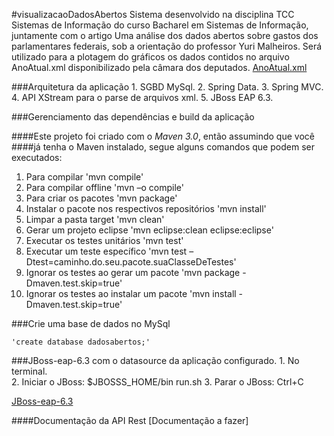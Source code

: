 #visualizacaoDadosAbertos
    Sistema desenvolvido na disciplina TCC Sistemas de Informação do curso Bacharel em Sistemas de Informação, juntamente com o artigo 
    Uma análise dos dados abertos sobre gastos dos parlamentares federais, sob a orientação do professor Yuri Malheiros.
    Será utilizado para a plotagem do gráficos os dados contidos no arquivo AnoAtual.xml disponibilizado pela câmara dos deputados.
[AnoAtual.xml](http://www.camara.gov.br/cotas/AnoAtual.zip) 

###Arquitetura da aplicação
    1. SGBD MySql.
    2. Spring Data.
    3. Spring MVC.
    4. API XStream para o parse de arquivos xml.
    5. JBoss EAP 6.3.

###Gerenciamento das dependências e build da aplicação
    
####Este projeto foi criado com o *Maven 3.0*, então assumindo que você 
####já tenha o Maven instalado, segue alguns comandos que podem ser executados:
    
   1. Para compilar 'mvn compile'
   2. Para compilar offline 'mvn –o compile'
   3. Para criar os pacotes 'mvn package'
   4. Instalar o pacote nos respectivos repositórios 'mvn install'
   5. Limpar a pasta target 'mvn clean'
   6. Gerar um projeto eclipse 'mvn eclipse:clean eclipse:eclipse'
   7. Executar os testes unitários 'mvn test'
   8. Executar um teste específico 'mvn test –Dtest=caminho.do.seu.pacote.suaClasseDeTestes'
   9. Ignorar os testes ao gerar um pacote 'mvn package -Dmaven.test.skip=true'
   10. Ignorar os testes ao instalar um pacote 'mvn install -Dmaven.test.skip=true'

###Crie uma base de dados no MySql

    'create database dadosabertos;'

###JBoss-eap-6.3 com o datasource da aplicação configurado.
    1. No terminal.    
    2. Iniciar o JBoss: $JBOSSS_HOME/bin run.sh
    3. Parar o JBoss: Ctrl+C

[JBoss-eap-6.3](https://www.dropbox.com/s/6w2vwc94y15u1u7/jboss-eap-6.3.tar.gz?dl=0)

####Documentação da API Rest
[Documentação a fazer]
